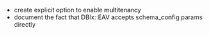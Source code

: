 

- create explicit option to enable multitenancy
- document the fact that DBIx::EAV accepts schema_config params directly
